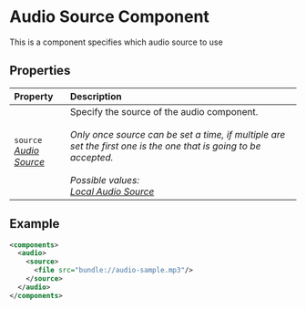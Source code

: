 # Audio Source Component

This is a component specifies which audio source to use


## Properties
| Property                                     | Description                                                                                                                                                                                                                                    |
| :------------------------------------------- | :--------------------------------------------------------------------------------------------------------------------------------------------------------------------------------------------------------------------------------------------- |
| `source` <br/> _‌[Audio Source](./Source.md)_ | Specify the source of the audio component. <br/><br/> _Only once source can be set a time, if multiple are set the first one is the one that is going to be accepted._ </br> </br>_Possible values: <br> [Local Audio Source](LocalSource.md)_ |

## Example
```xml
<components>
  <audio>
    <source>
      <file src="bundle://audio-sample.mp3"/>
    </source>
  </audio>
</components>
```